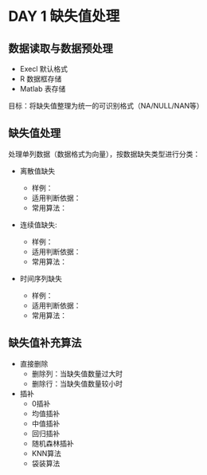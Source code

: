 # DAY 1 缺失值处理

## 数据读取与数据预处理

- Execl 默认格式
- R 数据框存储
- Matlab 表存储

目标：将缺失值整理为统一的可识别格式（NA/NULL/NAN等）

## 缺失值处理

处理单列数据（数据格式为向量），按数据缺失类型进行分类：

- 离散值缺失
  - 样例：
  - 适用判断依据：
  - 常用算法：

- 连续值缺失:
  - 样例：
  - 适用判断依据：
  - 常用算法：

- 时间序列缺失
  - 样例：
  - 适用判断依据：
  - 常用算法：

## 缺失值补充算法

- 直接删除
  - 删除列：当缺失值数量过大时
  - 删除行：当缺失值数量较小时
- 插补
  - 0插补
  - 均值插补
  - 中值插补
  - 回归插补
  - 随机森林插补
  - KNN算法
  - 袋装算法
